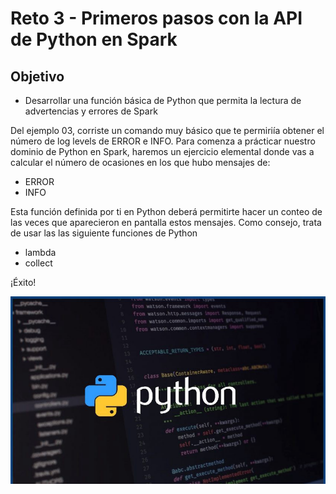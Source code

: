 # Reto 3 - Primeros pasos con la API de Python en Spark

## Objetivo

* Desarrollar una función básica de Python que permita la lectura de advertencias y errores de Spark

Del ejemplo 03, corriste un comando muy básico que te permiriía obtener el número de log levels de ERROR e INFO. Para comenza a prácticar nuestro dominio de Python en Spark, haremos un ejercicio elemental donde vas a calcular el número de ocasiones en los que hubo mensajes de:
- ERROR
- INFO

Esta función definida por ti en Python deberá permitirte  hacer un conteo de las veces que aparecieron en pantalla estos mensajes. Como consejo, trata de usar las las siguiente funciones de Python
- lambda
- collect

¡Éxito!

![python](assets/python.jpeg)

